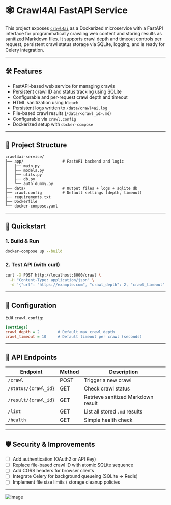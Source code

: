# 🕸️ Crawl4AI FastAPI Service

This project exposes [`crawl4ai`](https://pypi.org/project/crawl4ai/) as a Dockerized microservice with a FastAPI interface for programmatically crawling web content and storing results as sanitized Markdown files. It supports crawl depth and timeout controls per request, persistent crawl status storage via SQLite, logging, and is ready for Celery integration.

---

## 🛠 Features

* FastAPI-based web service for managing crawls
* Persistent crawl ID and status tracking using SQLite
* Configurable and per-request crawl depth and timeout
* HTML sanitization using `bleach`
* Persistent logs written to `/data/crawl4ai.log`
* File-based crawl results (`/data/<crawl_id>.md`)
* Configurable via `crawl.config`
* Dockerized setup with `docker-compose`

---

## 📁 Project Structure

```
crawl4ai-service/
├── app/                 # FastAPI backend and logic
│   ├── main.py
│   ├── models.py
│   ├── utils.py
│   ├── db.py
│   └── auth_dummy.py
├── data/                # Output files + logs + sqlite db
├── crawl.config         # Default settings (depth, timeout)
├── requirements.txt
├── Dockerfile
└── docker-compose.yaml
```

---

## 🚀 Quickstart

### 1. Build & Run

```bash
docker-compose up --build
```

### 2. Test API (with curl)

```bash
curl -X POST http://localhost:8000/crawl \
  -H "Content-Type: application/json" \
  -d '{"url": "https://example.com", "crawl_depth": 2, "crawl_timeout": 5}'
```

---

## 🧩 Configuration

Edit `crawl.config`:

```ini
[settings]
crawl_depth = 2        # Default max crawl depth
crawl_timeout = 10     # Default timeout per crawl (seconds)
```

---

## 📜 API Endpoints

| Endpoint             | Method | Description                        |
| -------------------- | ------ | ---------------------------------- |
| `/crawl`             | POST   | Trigger a new crawl                |
| `/status/{crawl_id}` | GET    | Check crawl status                 |
| `/result/{crawl_id}` | GET    | Retrieve sanitized Markdown result |
| `/list`              | GET    | List all stored `.md` results      |
| `/health`            | GET    | Simple health check                |

---

## 🛡️ Security & Improvements

* [ ] Add authentication (OAuth2 or API Key)
* [ ] Replace file-based crawl ID with atomic SQLite sequence
* [ ] Add CORS headers for browser clients
* [ ] Integrate Celery for background queueing (SQLite → Redis)
* [ ] Implement file size limits / storage cleanup policies

---

![image](https://github.com/user-attachments/assets/6bdc10ef-082d-4b77-a52b-ced7b461bc18)

